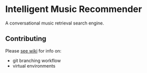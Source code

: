 # 
# Intelligent Music Recommender
A conversational music retrieval search engine.


## Contributing
Please [see wiki](https://github.com/MIR-Directed-Research/intelligent-music-recommender/wiki/Contributing) for info on:
* git branching workflow
* virtual environments
